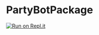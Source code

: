 # PartyBotPackage

[![Run on Repl.it](https://repl.it/badge/github/xmistt/partybotpackage)](https://repl.it/github/xmistt/partybotpackage)
